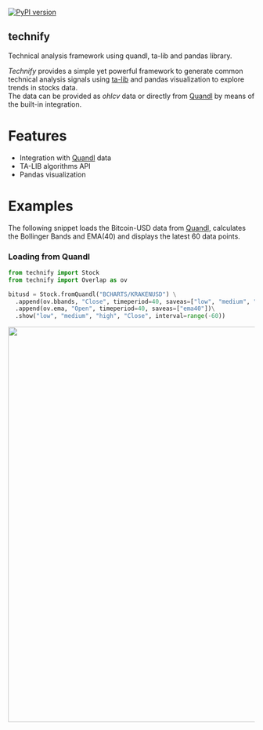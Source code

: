 [![PyPI version](https://badge.fury.io/py/technify.svg)](https://badge.fury.io/py/technify)
## technify
Technical analysis framework using quandl, ta-lib and pandas library.   

_Technify_ provides a simple yet powerful framework to generate common technical analysis signals using [ta-lib](https://github.com/mrjbq7/ta-lib) and pandas visualization to explore trends in stocks data.   
The data can be provided as _ohlcv_ data or directly from [Quandl](https://www.quandl.com/) by means of the built-in integration.

# Features
* Integration with [Quandl](https://www.quandl.com/) data
* TA-LIB algorithms API
* Pandas visualization

# Examples

The following snippet loads the Bitcoin-USD data from [Quandl](https://www.quandl.com/data/BCHARTS/KRAKENUSD-Bitcoin-Markets-krakenUSD), calculates the Bollinger Bands and EMA(40) and displays the latest 60 data points.

### Loading from Quandl
```python
from technify import Stock
from technify import Overlap as ov

bitusd = Stock.fromQuandl("BCHARTS/KRAKENUSD") \
  .append(ov.bbands, "Close", timeperiod=40, saveas=["low", "medium", "high"]) \
  .append(ov.ema, "Open", timeperiod=40, saveas=["ema40"])\
  .show("low", "medium", "high", "Close", interval=range(-60))
```

<img src="https://github.com/rubenafo/technify/blob/master/imgs/technify_1.png" width="806">
